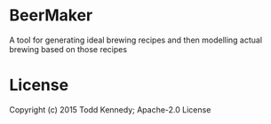 # BeerMaker

A tool for generating ideal brewing recipes and then modelling actual brewing based on those recipes

# License
Copyright (c) 2015 Todd Kennedy; Apache-2.0 License 
